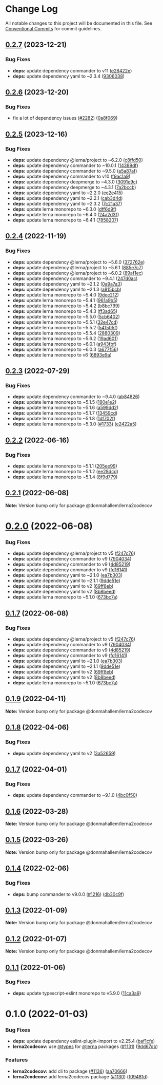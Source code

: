 # Change Log

All notable changes to this project will be documented in this file.
See [Conventional Commits](https://conventionalcommits.org) for commit guidelines.

## [0.2.7](https://github.com/donmahallem/js-libs/compare/@donmahallem/lerna2codecov@0.2.6...@donmahallem/lerna2codecov@0.2.7) (2023-12-21)


### Bug Fixes

* **deps:** update dependency commander to v11 ([e28422e](https://github.com/donmahallem/js-libs/commit/e28422ea74b9141eb23ae5e7bbf2796683c0af78))
* **deps:** update dependency yaml to ~2.3.4 ([9306038](https://github.com/donmahallem/js-libs/commit/9306038487f5441ab95bf01ae1d88311ad364824))





## [0.2.6](https://github.com/donmahallem/js-libs/compare/@donmahallem/lerna2codecov@0.2.5...@donmahallem/lerna2codecov@0.2.6) (2023-12-20)


### Bug Fixes

* fix a lot of dependency issues ([#2282](https://github.com/donmahallem/js-libs/issues/2282)) ([0a8f069](https://github.com/donmahallem/js-libs/commit/0a8f06939c4ef4cdae42fd0fd3d780bf3501bcb5))





## [0.2.5](https://github.com/donmahallem/js-libs/compare/@donmahallem/lerna2codecov@0.2.4...@donmahallem/lerna2codecov@0.2.5) (2023-12-16)


### Bug Fixes

* **deps:** update dependency @lerna/project to ~6.2.0 ([c8ffd50](https://github.com/donmahallem/js-libs/commit/c8ffd50724875fed5e934665b41f294bf00b2809))
* **deps:** update dependency commander to ~10.0.1 ([14389df](https://github.com/donmahallem/js-libs/commit/14389dfbd4b6952a6e19c834e5bf53bff3b398d8))
* **deps:** update dependency commander to ~9.5.0 ([a5a87af](https://github.com/donmahallem/js-libs/commit/a5a87af11fdd53ce3c92c755b51f2b75675d8d99))
* **deps:** update dependency commander to v10 ([f9ac1a9](https://github.com/donmahallem/js-libs/commit/f9ac1a986946a5e6ccff9ffe82695b2c1c34c33e))
* **deps:** update dependency deepmerge to ~4.3.0 ([3091e9c](https://github.com/donmahallem/js-libs/commit/3091e9cf8660a8403cd909fc3630afd5acd89d49))
* **deps:** update dependency deepmerge to ~4.3.1 ([7a2bccb](https://github.com/donmahallem/js-libs/commit/7a2bccb0d6534c400f14ec5800d459add618336b))
* **deps:** update dependency yaml to ~2.2.0 ([ee2e415](https://github.com/donmahallem/js-libs/commit/ee2e4159c13f5be20ad360afe5498a01015771cd))
* **deps:** update dependency yaml to ~2.2.1 ([cab3d4d](https://github.com/donmahallem/js-libs/commit/cab3d4d6ec18872daf098323e0b291b97b4c51e9))
* **deps:** update dependency yaml to ~2.3.2 ([7c21a37](https://github.com/donmahallem/js-libs/commit/7c21a37a70ef3ea9d448ebb0d3dc87ddc3b02706))
* **deps:** update lerna monorepo to ~6.3.0 ([dff6d9f](https://github.com/donmahallem/js-libs/commit/dff6d9f76bcfb14e416862cea1020f6ca0638240))
* **deps:** update lerna monorepo to ~6.4.0 ([24a2d31](https://github.com/donmahallem/js-libs/commit/24a2d31ccbddeb7db8d914f8c06b79f687787fb3))
* **deps:** update lerna monorepo to ~6.4.1 ([7858207](https://github.com/donmahallem/js-libs/commit/78582079779eccb380a8a5b043f40862398ceb83))





## [0.2.4](https://github.com/donmahallem/js-libs/compare/@donmahallem/lerna2codecov@0.2.3...@donmahallem/lerna2codecov@0.2.4) (2022-11-19)


### Bug Fixes

* **deps:** update dependency @lerna/project to ~5.6.0 ([372762e](https://github.com/donmahallem/js-libs/commit/372762e8e55f66c3f418b72fbe766e5998cbe6c9))
* **deps:** update dependency @lerna/project to ~5.6.1 ([885e7c7](https://github.com/donmahallem/js-libs/commit/885e7c725ebe054f880e6d62fd1296ac462bd8fc))
* **deps:** update dependency @lerna/project to ~6.0.2 ([89af1ec](https://github.com/donmahallem/js-libs/commit/89af1ec4c676c505e91b2142b07f312934b413c1))
* **deps:** update dependency commander to ~9.4.1 ([247d0ac](https://github.com/donmahallem/js-libs/commit/247d0ac063ec3c7cd1f667a937c42e62fd356d9a))
* **deps:** update dependency yaml to ~2.1.2 ([0a9a7a3](https://github.com/donmahallem/js-libs/commit/0a9a7a339d9dc4a6296aaab9cb28c9fcd94d5b0f))
* **deps:** update dependency yaml to ~2.1.3 ([a815bcb](https://github.com/donmahallem/js-libs/commit/a815bcb91b135415649e4ca9f186f0215b1ee206))
* **deps:** update lerna monorepo to ~5.4.0 ([9dee212](https://github.com/donmahallem/js-libs/commit/9dee212d4a55a4c042182d58b71faad06c2a0163))
* **deps:** update lerna monorepo to ~5.4.1 ([961a9b5](https://github.com/donmahallem/js-libs/commit/961a9b5674a1c58692b872188c4a979cdf127e05))
* **deps:** update lerna monorepo to ~5.4.2 ([b8bc799](https://github.com/donmahallem/js-libs/commit/b8bc799d680113e90f028ae3e28a34bff0581d96))
* **deps:** update lerna monorepo to ~5.4.3 ([ff3ad65](https://github.com/donmahallem/js-libs/commit/ff3ad65682aee87799f26404072561d7349f1cb0))
* **deps:** update lerna monorepo to ~5.5.0 ([5cb6402](https://github.com/donmahallem/js-libs/commit/5cb6402e7b6f54bf6634ed8511a9b737f62371fe))
* **deps:** update lerna monorepo to ~5.5.1 ([32e47cd](https://github.com/donmahallem/js-libs/commit/32e47cd36cb2c06ed30add40b8ab63d30da4ba9e))
* **deps:** update lerna monorepo to ~5.5.2 ([541505f](https://github.com/donmahallem/js-libs/commit/541505fca5c5d7f0fba0791a0b89b702e89a7141))
* **deps:** update lerna monorepo to ~5.5.4 ([2880309](https://github.com/donmahallem/js-libs/commit/2880309a9adc9845a5a495fe04306b411153351b))
* **deps:** update lerna monorepo to ~5.6.2 ([19ad601](https://github.com/donmahallem/js-libs/commit/19ad601eff91120e2c1182b55b75efdf71de8022))
* **deps:** update lerna monorepo to ~6.0.1 ([a943fbf](https://github.com/donmahallem/js-libs/commit/a943fbf07a7cff17fc554f7692545dc12796f1c0))
* **deps:** update lerna monorepo to ~6.0.3 ([a677f56](https://github.com/donmahallem/js-libs/commit/a677f5628db71af278037fb762992714d5ccfe17))
* **deps:** update lerna monorepo to v6 ([6893e9a](https://github.com/donmahallem/js-libs/commit/6893e9aadd45ade1e51535463a491661a0099ed8))





## [0.2.3](https://github.com/donmahallem/js-libs/compare/@donmahallem/lerna2codecov@0.2.2...@donmahallem/lerna2codecov@0.2.3) (2022-07-29)


### Bug Fixes

* **deps:** update dependency commander to ~9.4.0 ([ab84826](https://github.com/donmahallem/js-libs/commit/ab848262cca8c82686f18c7d47790d7d466e84b7))
* **deps:** update lerna monorepo to ~5.1.5 ([180e1e2](https://github.com/donmahallem/js-libs/commit/180e1e20f4e78b993dbcdd1783f9fe1a00c2f339))
* **deps:** update lerna monorepo to ~5.1.6 ([a599dd2](https://github.com/donmahallem/js-libs/commit/a599dd29b3170abc6cc7e587980cabb68ab20164))
* **deps:** update lerna monorepo to ~5.1.7 ([13459cd](https://github.com/donmahallem/js-libs/commit/13459cd9be7a950aa48c9afd3f787e9ba1ce8ba5))
* **deps:** update lerna monorepo to ~5.1.8 ([1df702f](https://github.com/donmahallem/js-libs/commit/1df702f8f46af649a077d35f06cd750ae5c59e9f))
* **deps:** update lerna monorepo to ~5.3.0 ([#1733](https://github.com/donmahallem/js-libs/issues/1733)) ([e2422a5](https://github.com/donmahallem/js-libs/commit/e2422a536b147a01f2822ea2479585549735f696))





## [0.2.2](https://github.com/donmahallem/js-libs/compare/@donmahallem/lerna2codecov@0.2.1...@donmahallem/lerna2codecov@0.2.2) (2022-06-16)


### Bug Fixes

* **deps:** update lerna monorepo to ~5.1.1 ([205ee99](https://github.com/donmahallem/js-libs/commit/205ee99b5c7f8d0bf646348722e467f46d85392e))
* **deps:** update lerna monorepo to ~5.1.2 ([ee28dcd](https://github.com/donmahallem/js-libs/commit/ee28dcda6f55816c430e0afbd53285aa424b3fbd))
* **deps:** update lerna monorepo to ~5.1.4 ([8f9d779](https://github.com/donmahallem/js-libs/commit/8f9d779cc927d37ca2d60170473db83347e81511))





## [0.2.1](https://github.com/donmahallem/js-libs/compare/@donmahallem/lerna2codecov@0.2.0...@donmahallem/lerna2codecov@0.2.1) (2022-06-08)

**Note:** Version bump only for package @donmahallem/lerna2codecov





# [0.2.0](https://github.com/donmahallem/js-libs/compare/@donmahallem/lerna2codecov@0.1.9...@donmahallem/lerna2codecov@0.2.0) (2022-06-08)


### Bug Fixes

* **deps:** update dependency @lerna/project to v5 ([f247c76](https://github.com/donmahallem/js-libs/commit/f247c763714c3b6e805a73ec9f1bd52e68bfcb55))
* **deps:** update dependency commander to v9 ([7904034](https://github.com/donmahallem/js-libs/commit/79040343f1928df5bb2df98224fa1f36e38a4d9e))
* **deps:** update dependency commander to v9 ([4d85219](https://github.com/donmahallem/js-libs/commit/4d852192ea80c936e9f51b61ca5d433613899e8e))
* **deps:** update dependency commander to v9 ([fd16141](https://github.com/donmahallem/js-libs/commit/fd16141148899e959442906ead8b7d2db5bea459))
* **deps:** update dependency yaml to ~2.1.0 ([ea7b303](https://github.com/donmahallem/js-libs/commit/ea7b303a97bafaeb656b4e8dd1b5baa9243d1bad))
* **deps:** update dependency yaml to ~2.1.1 ([9dde51e](https://github.com/donmahallem/js-libs/commit/9dde51e86635ab1a157f0c0900b5e0f580f58872))
* **deps:** update dependency yaml to v2 ([69ff8eb](https://github.com/donmahallem/js-libs/commit/69ff8eba137b1d3baf25cb39c800932b6ee01174))
* **deps:** update dependency yaml to v2 ([8b8beed](https://github.com/donmahallem/js-libs/commit/8b8beed2a1cf1e9c92884605d3dac3d55270ca13))
* **deps:** update lerna monorepo to ~5.1.0 ([673bc7a](https://github.com/donmahallem/js-libs/commit/673bc7a95b45dc7482906a56a41b152967bc3c70))





## [0.1.7](https://github.com/donmahallem/js-libs/compare/@donmahallem/lerna2codecov@0.1.9...@donmahallem/lerna2codecov@0.1.7) (2022-06-08)


### Bug Fixes

* **deps:** update dependency @lerna/project to v5 ([f247c76](https://github.com/donmahallem/js-libs/commit/f247c763714c3b6e805a73ec9f1bd52e68bfcb55))
* **deps:** update dependency commander to v9 ([7904034](https://github.com/donmahallem/js-libs/commit/79040343f1928df5bb2df98224fa1f36e38a4d9e))
* **deps:** update dependency commander to v9 ([4d85219](https://github.com/donmahallem/js-libs/commit/4d852192ea80c936e9f51b61ca5d433613899e8e))
* **deps:** update dependency commander to v9 ([fd16141](https://github.com/donmahallem/js-libs/commit/fd16141148899e959442906ead8b7d2db5bea459))
* **deps:** update dependency yaml to ~2.1.0 ([ea7b303](https://github.com/donmahallem/js-libs/commit/ea7b303a97bafaeb656b4e8dd1b5baa9243d1bad))
* **deps:** update dependency yaml to ~2.1.1 ([9dde51e](https://github.com/donmahallem/js-libs/commit/9dde51e86635ab1a157f0c0900b5e0f580f58872))
* **deps:** update dependency yaml to v2 ([69ff8eb](https://github.com/donmahallem/js-libs/commit/69ff8eba137b1d3baf25cb39c800932b6ee01174))
* **deps:** update dependency yaml to v2 ([8b8beed](https://github.com/donmahallem/js-libs/commit/8b8beed2a1cf1e9c92884605d3dac3d55270ca13))
* **deps:** update lerna monorepo to ~5.1.0 ([673bc7a](https://github.com/donmahallem/js-libs/commit/673bc7a95b45dc7482906a56a41b152967bc3c70))





## [0.1.9](https://github.com/donmahallem/js-libs/compare/@donmahallem/lerna2codecov@0.1.8...@donmahallem/lerna2codecov@0.1.9) (2022-04-11)

**Note:** Version bump only for package @donmahallem/lerna2codecov





## [0.1.8](https://github.com/donmahallem/js-libs/compare/@donmahallem/lerna2codecov@0.1.7...@donmahallem/lerna2codecov@0.1.8) (2022-04-06)


### Bug Fixes

* **deps:** update dependency yaml to v2 ([3a52659](https://github.com/donmahallem/js-libs/commit/3a526595279b0946631fd5e251df3c3edbd7a215))





## [0.1.7](https://github.com/donmahallem/js-libs/compare/@donmahallem/lerna2codecov@0.1.6...@donmahallem/lerna2codecov@0.1.7) (2022-04-01)


### Bug Fixes

* **deps:** update dependency commander to ~9.1.0 ([4bc0f50](https://github.com/donmahallem/js-libs/commit/4bc0f506dbd7e3305318d07919c756122dbfc5d1))





## [0.1.6](https://github.com/donmahallem/js-libs/compare/@donmahallem/lerna2codecov@0.1.5...@donmahallem/lerna2codecov@0.1.6) (2022-03-28)

**Note:** Version bump only for package @donmahallem/lerna2codecov





## [0.1.5](https://github.com/donmahallem/js-libs/compare/@donmahallem/lerna2codecov@0.1.4...@donmahallem/lerna2codecov@0.1.5) (2022-03-26)

**Note:** Version bump only for package @donmahallem/lerna2codecov





## [0.1.4](https://github.com/donmahallem/js-libs/compare/@donmahallem/lerna2codecov@0.1.3...@donmahallem/lerna2codecov@0.1.4) (2022-02-06)


### Bug Fixes

* **deps:** bump commander to v9.0.0 ([#1216](https://github.com/donmahallem/js-libs/issues/1216)) ([db30c9f](https://github.com/donmahallem/js-libs/commit/db30c9ff5549954fb59092e53ecda4b894b15980))





## [0.1.3](https://github.com/donmahallem/js-libs/compare/@donmahallem/lerna2codecov@0.1.2...@donmahallem/lerna2codecov@0.1.3) (2022-01-09)

**Note:** Version bump only for package @donmahallem/lerna2codecov





## [0.1.2](https://github.com/donmahallem/js-libs/compare/@donmahallem/lerna2codecov@0.1.1...@donmahallem/lerna2codecov@0.1.2) (2022-01-07)

**Note:** Version bump only for package @donmahallem/lerna2codecov





## [0.1.1](https://github.com/donmahallem/js-libs/compare/@donmahallem/lerna2codecov@0.1.0...@donmahallem/lerna2codecov@0.1.1) (2022-01-06)


### Bug Fixes

* **deps:** update typescript-eslint monorepo to v5.9.0 ([11ca3a9](https://github.com/donmahallem/js-libs/commit/11ca3a9b04bf53277e01c899354898d6986c7985))





# 0.1.0 (2022-01-03)


### Bug Fixes

* **deps:** update dependency eslint-plugin-import to v2.25.4 ([baf1cfe](https://github.com/donmahallem/js-libs/commit/baf1cfe471d5afee9c7c59bfe508c36c5760a34f))
* **lerna2codecov:** use [@types](https://github.com/types) for [@lerna](https://github.com/lerna) packages ([#1131](https://github.com/donmahallem/js-libs/issues/1131)) ([9dd67db](https://github.com/donmahallem/js-libs/commit/9dd67db7bf6c35be7f139e32fc85d10974c81447))


### Features

* **lerna2codecov:** add cli to package ([#1136](https://github.com/donmahallem/js-libs/issues/1136)) ([aa70666](https://github.com/donmahallem/js-libs/commit/aa70666f7de253513b4ecbfdf5d75529d5f82d03))
* **lerna2codecov:** add lerna2codecov package ([#1130](https://github.com/donmahallem/js-libs/issues/1130)) ([f09481d](https://github.com/donmahallem/js-libs/commit/f09481d3504c32aa4e1c518acf0f7ddd1d6c6793))
